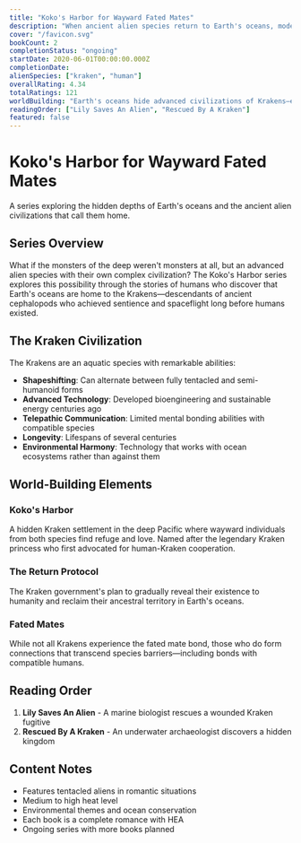 ```yaml
---
title: "Koko's Harbor for Wayward Fated Mates"
description: "When ancient alien species return to Earth's oceans, modern humans discover that some fairy tales are actually forgotten histories. Each book follows a different couple as they navigate the dangerous waters of inter-species love."
cover: "/favicon.svg"
bookCount: 2
completionStatus: "ongoing"
startDate: 2020-06-01T00:00:00.000Z
completionDate: 
alienSpecies: ["kraken", "human"]
overallRating: 4.34
totalRatings: 121
worldBuilding: "Earth's oceans hide advanced civilizations of Krakens—evolved cephalopods who left Earth millennia ago and are now returning to reclaim their ancestral waters. These aquatic aliens possess advanced technology, complex social structures, and the ability to shift between tentacled and more humanoid forms."
readingOrder: ["Lily Saves An Alien", "Rescued By A Kraken"]
featured: false
---
```


# Koko's Harbor for Wayward Fated Mates

A series exploring the hidden depths of Earth's oceans and the ancient alien civilizations that call them home.

## Series Overview

What if the monsters of the deep weren't monsters at all, but an advanced alien species with their own complex civilization? The Koko's Harbor series explores this possibility through the stories of humans who discover that Earth's oceans are home to the Krakens—descendants of ancient cephalopods who achieved sentience and spaceflight long before humans existed.

## The Kraken Civilization

The Krakens are an aquatic species with remarkable abilities:
- **Shapeshifting**: Can alternate between fully tentacled and semi-humanoid forms
- **Advanced Technology**: Developed bioengineering and sustainable energy centuries ago
- **Telepathic Communication**: Limited mental bonding abilities with compatible species
- **Longevity**: Lifespans of several centuries
- **Environmental Harmony**: Technology that works with ocean ecosystems rather than against them

## World-Building Elements

### Koko's Harbor
A hidden Kraken settlement in the deep Pacific where wayward individuals from both species find refuge and love. Named after the legendary Kraken princess who first advocated for human-Kraken cooperation.

### The Return Protocol
The Kraken government's plan to gradually reveal their existence to humanity and reclaim their ancestral territory in Earth's oceans.

### Fated Mates
While not all Krakens experience the fated mate bond, those who do form connections that transcend species barriers—including bonds with compatible humans.

## Reading Order

1. **Lily Saves An Alien** - A marine biologist rescues a wounded Kraken fugitive
2. **Rescued By A Kraken** - An underwater archaeologist discovers a hidden kingdom

## Content Notes

- Features tentacled aliens in romantic situations
- Medium to high heat level
- Environmental themes and ocean conservation
- Each book is a complete romance with HEA
- Ongoing series with more books planned